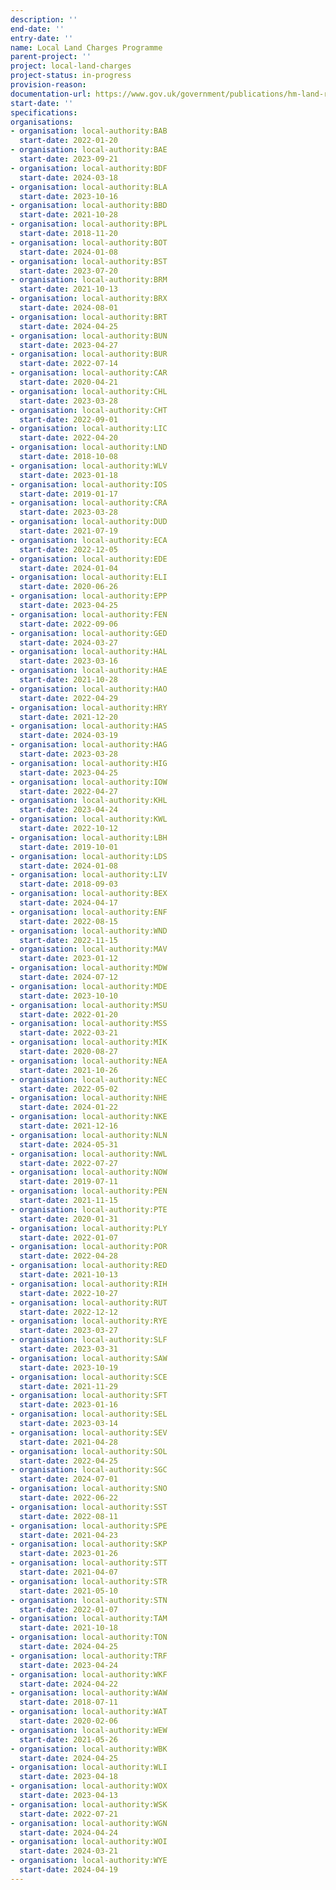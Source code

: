 ```yaml
---
description: ''
end-date: ''
entry-date: ''
name: Local Land Charges Programme
parent-project: ''
project: local-land-charges
project-status: in-progress
provision-reason: 
documentation-url: https://www.gov.uk/government/publications/hm-land-registry-local-land-charges-programme/local-land-charges-programme
start-date: ''
specifications:
organisations:
- organisation: local-authority:BAB
  start-date: 2022-01-20
- organisation: local-authority:BAE
  start-date: 2023-09-21
- organisation: local-authority:BDF
  start-date: 2024-03-18
- organisation: local-authority:BLA
  start-date: 2023-10-16
- organisation: local-authority:BBD
  start-date: 2021-10-28
- organisation: local-authority:BPL
  start-date: 2018-11-20
- organisation: local-authority:BOT
  start-date: 2024-01-08
- organisation: local-authority:BST
  start-date: 2023-07-20
- organisation: local-authority:BRM
  start-date: 2021-10-13
- organisation: local-authority:BRX
  start-date: 2024-08-01
- organisation: local-authority:BRT
  start-date: 2024-04-25
- organisation: local-authority:BUN
  start-date: 2023-04-27
- organisation: local-authority:BUR
  start-date: 2022-07-14
- organisation: local-authority:CAR
  start-date: 2020-04-21
- organisation: local-authority:CHL
  start-date: 2023-03-28
- organisation: local-authority:CHT
  start-date: 2022-09-01
- organisation: local-authority:LIC
  start-date: 2022-04-20
- organisation: local-authority:LND
  start-date: 2018-10-08
- organisation: local-authority:WLV
  start-date: 2023-01-18
- organisation: local-authority:IOS
  start-date: 2019-01-17
- organisation: local-authority:CRA
  start-date: 2023-03-28
- organisation: local-authority:DUD
  start-date: 2021-07-19
- organisation: local-authority:ECA
  start-date: 2022-12-05
- organisation: local-authority:EDE
  start-date: 2024-01-04
- organisation: local-authority:ELI
  start-date: 2020-06-26
- organisation: local-authority:EPP
  start-date: 2023-04-25
- organisation: local-authority:FEN
  start-date: 2022-09-06
- organisation: local-authority:GED
  start-date: 2024-03-27
- organisation: local-authority:HAL
  start-date: 2023-03-16
- organisation: local-authority:HAE
  start-date: 2021-10-28
- organisation: local-authority:HAO
  start-date: 2022-04-29
- organisation: local-authority:HRY
  start-date: 2021-12-20
- organisation: local-authority:HAS
  start-date: 2024-03-19
- organisation: local-authority:HAG
  start-date: 2023-03-28
- organisation: local-authority:HIG
  start-date: 2023-04-25
- organisation: local-authority:IOW
  start-date: 2022-04-27
- organisation: local-authority:KHL
  start-date: 2023-04-24
- organisation: local-authority:KWL
  start-date: 2022-10-12
- organisation: local-authority:LBH
  start-date: 2019-10-01
- organisation: local-authority:LDS
  start-date: 2024-01-08
- organisation: local-authority:LIV
  start-date: 2018-09-03
- organisation: local-authority:BEX
  start-date: 2024-04-17
- organisation: local-authority:ENF
  start-date: 2022-08-15
- organisation: local-authority:WND
  start-date: 2022-11-15
- organisation: local-authority:MAV
  start-date: 2023-01-12
- organisation: local-authority:MDW
  start-date: 2024-07-12
- organisation: local-authority:MDE
  start-date: 2023-10-10
- organisation: local-authority:MSU
  start-date: 2022-01-20
- organisation: local-authority:MSS
  start-date: 2022-03-21
- organisation: local-authority:MIK
  start-date: 2020-08-27
- organisation: local-authority:NEA
  start-date: 2021-10-26
- organisation: local-authority:NEC
  start-date: 2022-05-02
- organisation: local-authority:NHE
  start-date: 2024-01-22
- organisation: local-authority:NKE
  start-date: 2021-12-16
- organisation: local-authority:NLN
  start-date: 2024-05-31
- organisation: local-authority:NWL
  start-date: 2022-07-27
- organisation: local-authority:NOW
  start-date: 2019-07-11
- organisation: local-authority:PEN
  start-date: 2021-11-15
- organisation: local-authority:PTE
  start-date: 2020-01-31
- organisation: local-authority:PLY
  start-date: 2022-01-07
- organisation: local-authority:POR
  start-date: 2022-04-28
- organisation: local-authority:RED
  start-date: 2021-10-13
- organisation: local-authority:RIH
  start-date: 2022-10-27
- organisation: local-authority:RUT
  start-date: 2022-12-12
- organisation: local-authority:RYE
  start-date: 2023-03-27
- organisation: local-authority:SLF
  start-date: 2023-03-31
- organisation: local-authority:SAW
  start-date: 2023-10-19
- organisation: local-authority:SCE
  start-date: 2021-11-29
- organisation: local-authority:SFT
  start-date: 2023-01-16
- organisation: local-authority:SEL
  start-date: 2023-03-14
- organisation: local-authority:SEV
  start-date: 2021-04-28
- organisation: local-authority:SOL
  start-date: 2022-04-25
- organisation: local-authority:SGC
  start-date: 2024-07-01
- organisation: local-authority:SNO
  start-date: 2022-06-22
- organisation: local-authority:SST
  start-date: 2022-08-11
- organisation: local-authority:SPE
  start-date: 2021-04-23
- organisation: local-authority:SKP
  start-date: 2023-01-26
- organisation: local-authority:STT
  start-date: 2021-04-07
- organisation: local-authority:STR
  start-date: 2021-05-10
- organisation: local-authority:STN
  start-date: 2022-01-07
- organisation: local-authority:TAM
  start-date: 2021-10-18
- organisation: local-authority:TON
  start-date: 2024-04-25
- organisation: local-authority:TRF
  start-date: 2023-04-24
- organisation: local-authority:WKF
  start-date: 2024-04-22
- organisation: local-authority:WAW
  start-date: 2018-07-11
- organisation: local-authority:WAT
  start-date: 2020-02-06
- organisation: local-authority:WEW
  start-date: 2021-05-26
- organisation: local-authority:WBK
  start-date: 2024-04-25
- organisation: local-authority:WLI
  start-date: 2023-04-18
- organisation: local-authority:WOX
  start-date: 2023-04-13
- organisation: local-authority:WSK
  start-date: 2022-07-21
- organisation: local-authority:WGN
  start-date: 2024-04-24
- organisation: local-authority:WOI
  start-date: 2024-03-21
- organisation: local-authority:WYE
  start-date: 2024-04-19
---
```

